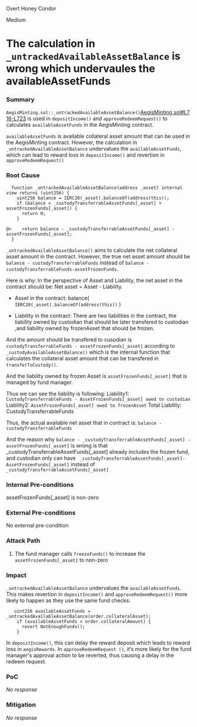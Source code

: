 Overt Honey Condor

Medium

# The calculation in `_untrackedAvailableAssetBalance`  is wrong which undervaules the availableAssetFunds

### Summary

`AegisMinting.sol::_untrackedAvailableAssetBalance()`[AegisMinting.sol#L716-L723](https://github.com/sherlock-audit/2025-04-aegis-op-grant/blob/main/aegis-contracts/contracts/AegisMinting.sol#L716-L723)  is used in `depositIncome()` and `approveRedeemRequest()` to calculates `availableAssetFunds` in the AegisMinting contract. 

`availableAssetFunds` is available collateral asset amount that can be used in the AegisMinting contract.
However, the calculation in `_untrackedAvailableAssetBalance` undervalues the `availableAssetFunds`, which can lead to reward loss in `depositIncome()` and revertion in `approveRedeemRequest()`

### Root Cause

```solidity
  function _untrackedAvailableAssetBalance(address _asset) internal view returns (uint256) {
    uint256 balance = IERC20(_asset).balanceOf(address(this));
    if (balance < _custodyTransferrableAssetFunds[_asset] + assetFrozenFunds[_asset]) {
      return 0;
    }

@>    return balance - _custodyTransferrableAssetFunds[_asset] - assetFrozenFunds[_asset];
  }
```

`_untrackedAvailableAssetBalance()` aims to calculate the net collateral asset amount in the contract. However, the true net asset amount should be `balance - custodyTransferrableFunds` instead of `balance - custodyTransferrableFunds-assetFrozenFunds`.

Here is why:
In the perspective of Asset and Liability, the net asset in the contract should be:
Net asset = Asset - Liability. 

- Asset in the contract: 
balance( `IERC20(_asset).balanceOf(address(this))` )

- Liability in the contract:
There are two liabilities in the contract, the liability owned by custodian that should be later transfered to custodian ,and liability owned by frozenAsset that should be frozen.

And the amount should be transfered to cusodian is `custodyTransferrableFunds - assetFrozenFunds[_asset]` according to `_custodyAvailableAssetBalance()` which is the internal function that calculates the collateral asset amount that can be transfered  in `transferToCustody()`.

And the liability owned by frozen Asset is `assetFrozenFunds[_asset]` that is managed by fund manager.

Thus we can see the liability is following:
Liability1: `CustodyTransferrableFunds - AssetFrozenFunds[_asset] owed to custodian`
Liability2: `AssetFrozenFunds[_asset] owed to frozenAsset`
Total Liability: CustodyTransferrableFunds


Thus, the actual available net asset that in contract is:
 `balance - custodyTransferrableFunds`

And the reason why `balance - _custodyTransferrableAssetFunds[_asset] - assetFrozenFunds[_asset]` is wrong is that _custodyTransferrableAssetFunds[_asset] already includes the frozen fund, and custodian only can have ` _custodyTransferrableAssetFunds[_asset]- AssetFrozenFunds[_asset]` instead of ` _custodyTransferrableAssetFunds[_asset]`

### Internal Pre-conditions

assetFrozenFunds[_asset] is non-zero

### External Pre-conditions

No external pre-condition

### Attack Path

1. The fund manager calls `freezeFunds()` to increase the `assetFrozenFunds[_asset]` to non-zero

### Impact

`_untrackedAvailableAssetBalance` undervalues the `availableAssetFunds`. This makes revertion  in `depositIncome()` and `approveRedeemRequest()` more likely to happen as they use the same fund checks: 
```solidity
   uint256 availableAssetFunds = _untrackedAvailableAssetBalance(order.collateralAsset);
    if (availableAssetFunds < order.collateralAmount) {
      revert NotEnoughFunds();
    }
```

In `depositIncome()`, this can delay the reward deposit which leads to reward loss in `aegisRewards`.
In  `approveRedeemRequest ()`, it‘s more likely for the fund manager's approval action to be reverted, thus causing a delay in the redeem request.

### PoC

_No response_

### Mitigation

_No response_